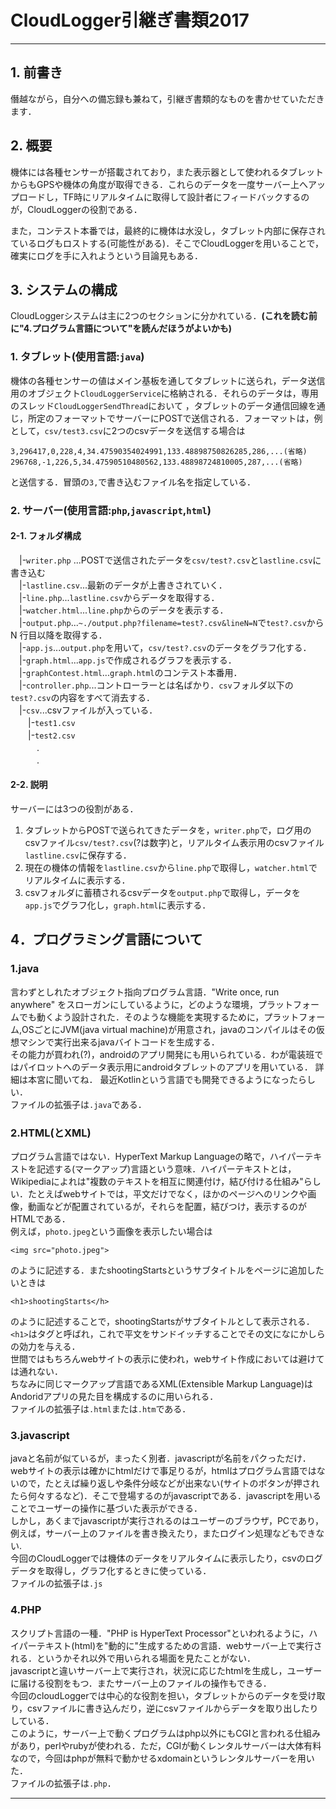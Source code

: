 # CloudLogger引継ぎ書類2017

***
## 1. 前書き
僭越ながら，自分への備忘録も兼ねて，引継ぎ書類的なものを書かせていただきます．

## 2. 概要
機体には各種センサーが搭載されており，また表示器として使われるタブレットからもGPSや機体の角度が取得できる．これらのデータを一度サーバー上へアップロードし，TF時にリアルタイムに取得して設計者にフィードバックするのが，CloudLoggerの役割である．

また，コンテスト本番では，最終的に機体は水没し，タブレット内部に保存されているログもロストする(可能性がある)．そこでCloudLoggerを用いることで，確実にログを手に入れようという目論見もある．

## 3. システムの構成
CloudLoggerシステムは主に2つのセクションに分かれている．**(これを読む前に"4.プログラム言語について"を読んだほうがよいかも)**
### 1. タブレット(使用言語:`java`)
機体の各種センサーの値はメイン基板を通してタブレットに送られ，データ送信用のオブジェクト`CloudLoggerService`に格納される．それらのデータは，専用のスレッド`CloudLoggerSendThread`において
，タブレットのデータ通信回線を通じ，所定のフォーマットでサーバーにPOSTで送信される．フォーマットは，例として，`csv/test3.csv`に2つのcsvデータを送信する場合は
```test3.csv:
3,296417,0,228,4,34.47590354024991,133.48898750826285,286,...(省略)
296768,-1,226,5,34.47590510480562,133.48898724810005,287,...(省略)
```
と送信する．冒頭の`3,`で書き込むファイル名を指定している．
### 2. サーバー(使用言語:`php`,`javascript`,`html`)
#### 2-1. フォルダ構成
　|-`writer.php` ...POSTで送信されたデータを`csv/test?.csv`と`lastline.csv`に書き込む  
　|-`lastline.csv`...最新のデータが上書きされていく．  
　|-`line.php`...`lastline.csv`からデータを取得する．  
　|-`watcher.html`...`line.php`からのデータを表示する．  
　|-`output.php`...`~./output.php?filename=test?.csv&lineN=N`で`test?.csv`からN 行目以降を取得する．  
　|-`app.js`...`output.php`を用いて，`csv/test?.csv`のデータをグラフ化する．  
　|-`graph.html`...`app.js`で作成されるグラフを表示する．  
　|-`graphContest.html`...`graph.html`のコンテスト本番用．  
　|-`controller.php`...コントローラーとは名ばかり．`csv`フォルダ以下の`test?.csv`の内容をすべて消去する．  
　|-`csv`...csvファイルが入っている．  
　　|-`test1.csv`  
　　|-`test2.csv`  
　　　.  
　　　.  
#### 2-2. 説明
サーバーには3つの役割がある．
1. タブレットからPOSTで送られてきたデータを，`writer.php`で，ログ用のcsvファイル`csv/test?.csv`(?は数字)と，リアルタイム表示用のcsvファイル`lastline.csv`に保存する．
2. 現在の機体の情報を`lastline.csv`から`line.php`で取得し，`watcher.html`でリアルタイムに表示する．
3. csvフォルダに蓄積されるcsvデータを`output.php`で取得し，データを`app.js`でグラフ化し，`graph.html`に表示する．

## 4．プログラミング言語について
### 1.java
言わずとしれたオブジェクト指向プログラム言語．"Write once, run anywhere" をスローガンにしているように，どのような環境，プラットフォームでも動くよう設計された．そのような機能を実現するために，プラットフォーム,OSごとにJVM(java virtual machine)が用意され，javaのコンパイルはその仮想マシンで実行出来るjavaバイトコードを生成する．  
その能力が買われ(?)，androidのアプリ開発にも用いられている．わが電装班ではパイロットへのデータ表示用にandroidタブレットのアプリを用いている． 詳細は本宮に聞いてね．
最近Kotlinという言語でも開発できるようになったらしい．  
ファイルの拡張子は`.java`である．
### 2.HTML(とXML)
プログラム言語ではない．HyperText Markup Languageの略で，ハイパーテキストを記述する(マークアップ)言語という意味．ハイパーテキストとは，Wikipediaによれは"複数のテキストを相互に関連付け，結び付ける仕組み"らしい．たとえばwebサイトでは，平文だけでなく，ほかのページへのリンクや画像，動画などが配置されているが，それらを配置，結びつけ，表示するのがHTMLである．  
例えば，`photo.jpeg`という画像を表示したい場合は
```
<img src="photo.jpeg">
```
のように記述する．またshootingStartsというサブタイトルをページに追加したいときは
```
<h1>shootingStarts</h>
```
のように記述することで，shootingStartsがサブタイトルとして表示される．
`<h1>`はタグと呼ばれ，これで平文をサンドイッチすることでその文になにかしらの効力を与える．  
世間ではもちろんwebサイトの表示に使われ，webサイト作成においては避けては通れない．  
ちなみに同じマークアップ言語であるXML(Extensible Markup Language)はAndoridアプリの見た目を構成するのに用いられる．  
ファイルの拡張子は`.html`または`.htm`である．
### 3.javascript
javaと名前が似ているが，まったく別者．javascriptが名前をパクっただけ．  
webサイトの表示は確かにhtmlだけで事足りるが，htmlはプログラム言語ではないので，たとえば繰り返しや条件分岐などが出来ない(サイトのボタンが押されたら何々するなど)．そこで登場するのがjavascriptである．javascriptを用いることでユーザーの操作に基づいた表示ができる．  
しかし，あくまでjavascriptが実行されるのはユーザーのブラウザ，PCであり，例えば，サーバー上のファイルを書き換えたり，またログイン処理などもできない.  
今回のCloudLoggerでは機体のデータをリアルタイムに表示したり，csvのログデータを取得し，グラフ化するときに使っている．  
ファイルの拡張子は`.js`

### 4.PHP
スクリプト言語の一種．"PHP is HyperText Processor"といわれるように，ハイパーテキスト(html)を"動的に"生成するための言語．webサーバー上で実行される．というかそれ以外で用いられる場面を見たことがない．  
javascriptと違いサーバー上で実行され，状況に応じたhtmlを生成し，ユーザーに届ける役割をもつ．またサーバー上のファイルの操作もできる．  
今回のcloudLoggerでは中心的な役割を担い，タブレットからのデータを受け取り，csvファイルに書き込んだり，逆にcsvファイルからデータを取り出したりしている．  
このように，サーバー上で動くプログラムはphp以外にもCGIと言われる仕組みがあり，perlやrubyが使われる．ただ，CGIが動くレンタルサーバーは大体有料なので，今回はphpが無料で動かせるxdomainというレンタルサーバーを用いた．  
ファイルの拡張子は`.php`．

***
